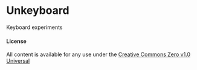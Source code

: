 # Unkeyboard

Keyboard experiments

#### License

All content is available for any use under the [Creative Commons Zero v1.0 Universal](https://creativecommons.org/publicdomain/zero/1.0/)
